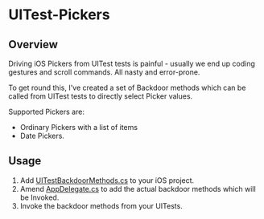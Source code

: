 # UITest-Pickers

## Overview

Driving iOS Pickers from UITest tests is painful - usually we end up coding gestures and scroll commands. All nasty and error-prone.

To get round this, I've created a set of Backdoor methods which can be called from UITest tests to directly select Picker values.

Supported Pickers are:

* Ordinary Pickers with a list of items
* Date Pickers.

## Usage

1. Add [UITestBackdoorMethods.cs](UITestPickerBackdoors/UITestPickerBackdoors.iOS/UITestBackdoorMethods.cs) to your iOS project.
1. Amend [AppDelegate.cs](UITestPickerBackdoors/UITestPickerBackdoors.iOS/AppDelegate.cs) to add the actual backdoor methods which will be Invoked.
1. Invoke the backdoor methods from your UITests.

